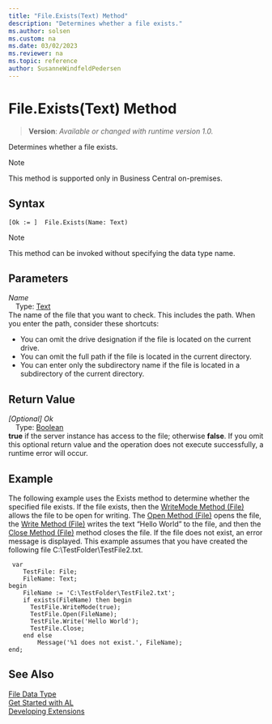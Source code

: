 ```yaml
---
title: "File.Exists(Text) Method"
description: "Determines whether a file exists."
ms.author: solsen
ms.custom: na
ms.date: 03/02/2023
ms.reviewer: na
ms.topic: reference
author: SusanneWindfeldPedersen
---
```

[//]: # (START>DO_NOT_EDIT)
[//]: # (IMPORTANT:Do not edit any of the content between here and the END>DO_NOT_EDIT.)
[//]: # (Any modifications should be made in the .xml files in the ModernDev repo.)
# File.Exists(Text) Method
> **Version**: _Available or changed with runtime version 1.0._

Determines whether a file exists.

> [!NOTE]
> This method is supported only in Business Central on-premises.

## Syntax
```AL
[Ok := ]  File.Exists(Name: Text)
```
> [!NOTE]
> This method can be invoked without specifying the data type name.
## Parameters
*Name*  
&emsp;Type: [Text](../text/text-data-type.md)  
The name of the file that you want to check. This includes the path. When you enter the path, consider these shortcuts:
-   You can omit the drive designation if the file is located on the current drive.
-   You can omit the full path if the file is located in the current directory.
-   You can enter only the subdirectory name if the file is located in a subdirectory of the current directory.  


## Return Value
*[Optional] Ok*  
&emsp;Type: [Boolean](../boolean/boolean-data-type.md)  
**true** if the server instance has access to the file; otherwise **false**. If you omit this optional return value and the operation does not execute successfully, a runtime error will occur.  


[//]: # (IMPORTANT: END>DO_NOT_EDIT)

## Example

The following example uses the Exists method to determine whether the specified file exists. If the file exists, then the [WriteMode Method \(File\)](file-writemode-method.md) allows the file to be open for writing. The [Open Method \(File\)](file-open-method.md) opens the file, the [Write Method \(File\)](file-writemode-method.md) writes the text “Hello World” to the file, and then the [Close Method \(File\)](file-close-method.md) method closes the file. If the file does not exist, an error message is displayed. This example assumes that you have created the following file C:\\TestFolder\\TestFile2.txt.  

```al
 var
    TestFile: File;
    FileName: Text;
begin
    FileName := 'C:\TestFolder\TestFile2.txt';  
    if exists(FileName) then begin  
      TestFile.WriteMode(true);  
      TestFile.Open(FileName);  
      TestFile.Write('Hello World');  
      TestFile.Close;  
    end else  
        Message('%1 does not exist.', FileName);  
end;
```  
  
## See Also

[File Data Type](file-data-type.md)  
[Get Started with AL](../../devenv-get-started.md)  
[Developing Extensions](../../devenv-dev-overview.md)
